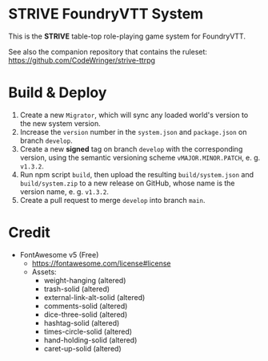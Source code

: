 # STRIVE FoundryVTT System

This is the **STRIVE** table-top role-playing game system for FoundryVTT. 

See also the companion repository that contains the ruleset: https://github.com/CodeWringer/strive-ttrpg

# Build & Deploy
1. Create a new `Migrator`, which will sync any loaded world's version to the new system version. 
2. Increase the `version` number in the `system.json` and `package.json` on branch `develop`. 
3. Create a new **signed** tag on branch `develop` with the corresponding version, using the semantic versioning scheme `vMAJOR.MINOR.PATCH`, e. g. `v1.3.2`. 
4. Run npm script `build`, then upload the resulting `build/system.json` and `build/system.zip` to a new release on GitHub, whose name is the version name, e. g. `v1.3.2`. 
5. Create a pull request to merge `develop` into branch `main`. 

# Credit
* FontAwesome v5 (Free)
  * https://fontawesome.com/license#license
  * Assets:
    * weight-hanging (altered)
    * trash-solid (altered)
    * external-link-alt-solid (altered)
    * comments-solid (altered)
    * dice-three-solid (altered)
    * hashtag-solid (altered)
    * times-circle-solid (altered)
    * hand-holding-solid (altered)
    * caret-up-solid (altered)